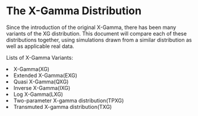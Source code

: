 # The X-Gamma Distribution

Since the introduction of the original X-Gamma, there has been many variants of the XG distribution. This document will compare each of these distributions together, using simulations drawn from a similar distribution as well as applicable real data.

Lists of X-Gamma Variants:
<li>X-Gamma(XG)</li>
<li>Extended X-Gamma(EXG)</li>
<li>Quasi X-Gamma(QXG)</li>
<li>Inverse X-Gamma(IXG)</li>
<li>Log X-Gamma(LXG)</li>
<li>Two-parameter X-gamma distribution(TPXG)</li>
<li>Transmuted X-gamma distribution(TXG)</li>
